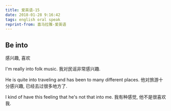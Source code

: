 ```yaml
---
title: 爱英语-15
date: 2018-01-28 9:16:42
tags: english oral speak
reprint-from: 喜马拉雅-爱英语
---
```


## Be into
感兴趣, 喜欢

I'm really into folk music.
我对民谣非常感兴趣.

He is quite into traveling and has been to many different places.
他对旅游十分感兴趣, 已经去过很多地方了.

I kind of have this feeling that he's not that into me.
我有种感觉, 他不是很喜欢我.

## 